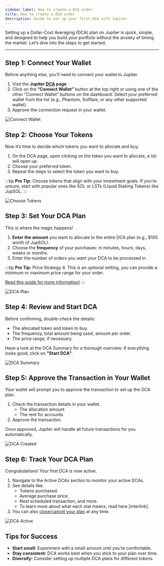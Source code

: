 ```yaml
---
sidebar_label: How to create a DCA order
title: How to create a DCA order
description: Guide to set up your first DCA with Jupiter
---
```


<head>
    <title>DCA Guide: Set Up</title>
    <meta name="twitter:card" content="summary" />
</head>

Setting up a Dollar-Cost Averaging (DCA) plan on Jupiter is quick, simple, and designed to help you build your portfolio without the anxiety of timing the market. Let’s dive into the steps to get started.

---

## Step 1: Connect Your Wallet

Before anything else, you’ll need to connect your wallet to Jupiter.

1. Visit the **Jupiter [DCA](https://jup.ag/dca/) page**.
2. Click on the **“Connect Wallet”** button at the top right or using one of the other "Connect Wallet" buttons on the dashboard: Select your preferred wallet from the list (e.g., Phantom, Solflare, or any other supported wallet).
3. Approve the connection request in your wallet.

![Connect Wallet](./img/dca-1.png)

## Step 2: Choose Your Tokens

Now it’s time to decide which tokens you want to allocate and buy.

1. On the DCA page, upon clicking on the token you want to allocate, a list will open up.
2. Choose your preferred token.
3. Repeat the steps to select the token you want to buy.

:::tip **Pro Tip:**
Choose tokens that align with your investment goals. If you’re unsure, start with popular ones like SOL or LSTs (Liquid Staking Tokens) like JupSOL.
:::

![Choose Tokens](./img/dca-2.png)

## Step 3: Set Your DCA Plan

This is where the magic happens!

1. **Enter the amount** you want to allocate to the entire DCA plan (e.g., $100 worth of JupSOL).
2. Choose the **frequency** of your purchases: in minutes, hours, days, weeks or months.
3. Enter the number of orders you want your DCA to be processed in.

:::tip **Pro Tip:** Price Strategy
4. This is an optional setting, you can provide a minimum or maximum price range for your order.

[Read this guide for more information!](./102-how-to-use-dca-price-strategy.md)
:::

![DCA Plan](./img/dca-3.png)

## Step 4: Review and Start DCA

Before confirming, double-check the details:

- The allocated token and token to buy.
- The frequency, total amount being used, amount per order.
- The price range, if necessary.

Have a look at the DCA Summary for a thorough overview. If everything looks good, click on **"Start DCA"**.

![DCA Summary](./img/dca-4.png)

## Step 5: Approve the Transaction in Your Wallet

Your wallet will prompt you to approve the transaction to set up the DCA plan.

1. Check the transaction details in your wallet.
    - The allocation amount
    - The rent for accounts
2. Approve the transaction.

Once approved, Jupiter will handle all future transactions for you automatically.

![DCA Created](./img/dca-5.png)

## Step 6: Track Your DCA Plan

Congratulations! Your first DCA is now active.

1. Navigate to the Active DCAs section to monitor your active DCAs.
2. See details like:
    - Tokens purchased.
    - Average purchase price.
    - Next scheduled transaction, and more.
    - To learn more about what each stat means, read here [interlink].
3. You can also [close/cancel your plan](./101-how-to-manage-dca.md) at any time.

![DCA Active](./img/dca-6.png)

## Tips for Success

- **Start small:** Experiment with a small amount until you’re comfortable.
- **Stay consistent:** DCA works best when you stick to your plan over time.
- **Diversify:** Consider setting up multiple DCA plans for different tokens.